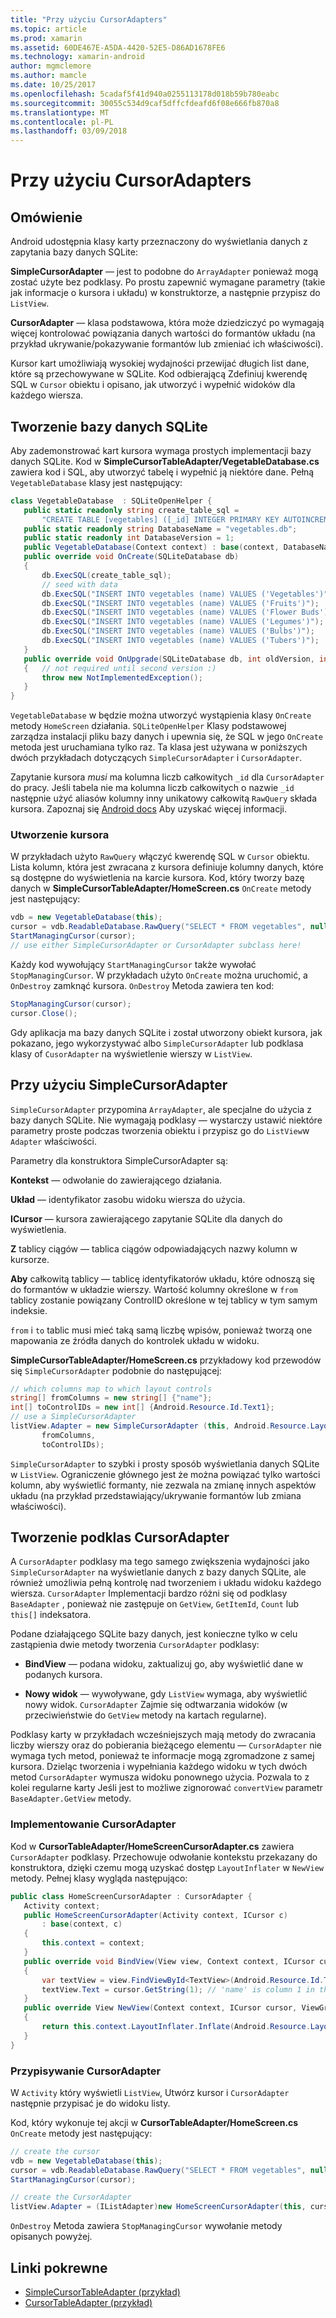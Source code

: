 ```yaml
---
title: "Przy użyciu CursorAdapters"
ms.topic: article
ms.prod: xamarin
ms.assetid: 60DE467E-A5DA-4420-52E5-D86AD1678FE6
ms.technology: xamarin-android
author: mgmclemore
ms.author: mamcle
ms.date: 10/25/2017
ms.openlocfilehash: 5cadaf5f41d940a0255113178d018b59b780eabc
ms.sourcegitcommit: 30055c534d9caf5dffcfdeafd6f08e666fb870a8
ms.translationtype: MT
ms.contentlocale: pl-PL
ms.lasthandoff: 03/09/2018
---
```

# <a name="using-cursoradapters"></a>Przy użyciu CursorAdapters


## <a name="overview"></a>Omówienie

Android udostępnia klasy karty przeznaczony do wyświetlania danych z zapytania bazy danych SQLite:

 **SimpleCursorAdapter** — jest to podobne do `ArrayAdapter` ponieważ mogą zostać użyte bez podklasy. Po prostu zapewnić wymagane parametry (takie jak informacje o kursora i układu) w konstruktorze, a następnie przypisz do `ListView`.

 **CursorAdapter** — klasa podstawowa, która może dziedziczyć po wymagają więcej kontrolować powiązania danych wartości do formantów układu (na przykład ukrywanie/pokazywanie formantów lub zmieniać ich właściwości).

Kursor kart umożliwiają wysokiej wydajności przewijać długich list dane, które są przechowywane w SQLite. Kod odbierającą Zdefiniuj kwerendę SQL w `Cursor` obiektu i opisano, jak utworzyć i wypełnić widoków dla każdego wiersza.


## <a name="creating-an-sqlite-database"></a>Tworzenie bazy danych SQLite

Aby zademonstrować kart kursora wymaga prostych implementacji bazy danych SQLite. Kod w **SimpleCursorTableAdapter/VegetableDatabase.cs** zawiera kod i SQL, aby utworzyć tabelę i wypełnić ją niektóre dane.
Pełną `VegetableDatabase` klasy jest następujący:

```csharp
class VegetableDatabase  : SQLiteOpenHelper {
   public static readonly string create_table_sql =
       "CREATE TABLE [vegetables] ([_id] INTEGER PRIMARY KEY AUTOINCREMENT NOT NULL UNIQUE, [name] TEXT NOT NULL UNIQUE)";
   public static readonly string DatabaseName = "vegetables.db";
   public static readonly int DatabaseVersion = 1;
   public VegetableDatabase(Context context) : base(context, DatabaseName, null, DatabaseVersion) { }
   public override void OnCreate(SQLiteDatabase db)
   {
       db.ExecSQL(create_table_sql);
       // seed with data
       db.ExecSQL("INSERT INTO vegetables (name) VALUES ('Vegetables')");
       db.ExecSQL("INSERT INTO vegetables (name) VALUES ('Fruits')");
       db.ExecSQL("INSERT INTO vegetables (name) VALUES ('Flower Buds')");
       db.ExecSQL("INSERT INTO vegetables (name) VALUES ('Legumes')");
       db.ExecSQL("INSERT INTO vegetables (name) VALUES ('Bulbs')");
       db.ExecSQL("INSERT INTO vegetables (name) VALUES ('Tubers')");
   }
   public override void OnUpgrade(SQLiteDatabase db, int oldVersion, int newVersion)
   {   // not required until second version :)
       throw new NotImplementedException();
   }
}
```

`VegetableDatabase` w będzie można utworzyć wystąpienia klasy `OnCreate` metody `HomeScreen` działania. `SQLiteOpenHelper` Klasy podstawowej zarządza instalacji pliku bazy danych i upewnia się, że SQL w jego `OnCreate` metoda jest uruchamiana tylko raz. Ta klasa jest używana w poniższych dwóch przykładach dotyczących `SimpleCursorAdapter` i `CursorAdapter`.

Zapytanie kursora *musi* ma kolumna liczb całkowitych `_id` dla `CursorAdapter` do pracy. Jeśli tabela nie ma kolumna liczb całkowitych o nazwie `_id` następnie użyć aliasów kolumny inny unikatowy całkowitą `RawQuery` składa kursora. Zapoznaj się [Android docs](https://developer.xamarin.com/api/type/Android.Widget.CursorAdapter/) Aby uzyskać więcej informacji.


### <a name="creating-the-cursor"></a>Utworzenie kursora

W przykładach użyto `RawQuery` włączyć kwerendę SQL w `Cursor` obiektu. Lista kolumn, która jest zwracana z kursora definiuje kolumny danych, które są dostępne do wyświetlenia na karcie kursora. Kod, który tworzy bazę danych w **SimpleCursorTableAdapter/HomeScreen.cs** `OnCreate` metody jest następujący:

```csharp
vdb = new VegetableDatabase(this);
cursor = vdb.ReadableDatabase.RawQuery("SELECT * FROM vegetables", null); // cursor query
StartManagingCursor(cursor);
// use either SimpleCursorAdapter or CursorAdapter subclass here!
```

Każdy kod wywołujący `StartManagingCursor` także wywołać `StopManagingCursor`. W przykładach użyto `OnCreate` można uruchomić, a `OnDestroy` zamknąć kursora. `OnDestroy` Metoda zawiera ten kod:

```csharp
StopManagingCursor(cursor);
cursor.Close();
```

Gdy aplikacja ma bazy danych SQLite i został utworzony obiekt kursora, jak pokazano, jego wykorzystywać albo `SimpleCursorAdapter` lub podklasa klasy of `CusorAdapter` na wyświetlenie wierszy w `ListView`.


## <a name="using-simplecursoradapter"></a>Przy użyciu SimpleCursorAdapter

`SimpleCursorAdapter` przypomina `ArrayAdapter`, ale specjalne do użycia z bazy danych SQLite. Nie wymagają podklasy — wystarczy ustawić niektóre parametry proste podczas tworzenia obiektu i przypisz go do `ListView`w `Adapter` właściwości.

Parametry dla konstruktora SimpleCursorAdapter są:

 **Kontekst** — odwołanie do zawierającego działania.

 **Układ** — identyfikator zasobu widoku wiersza do użycia.

 **ICursor** — kursora zawierającego zapytanie SQLite dla danych do wyświetlenia.

 **Z** tablicy ciągów — tablica ciągów odpowiadających nazwy kolumn w kursorze.

 **Aby** całkowitą tablicy — tablicę identyfikatorów układu, które odnoszą się do formantów w układzie wierszy. Wartość kolumny określone w `from` tablicy zostanie powiązany ControlID określone w tej tablicy w tym samym indeksie.

`from` i `to` tablic musi mieć taką samą liczbę wpisów, ponieważ tworzą one mapowania ze źródła danych do kontrolek układu w widoku.

**SimpleCursorTableAdapter/HomeScreen.cs** przykładowy kod przewodów się `SimpleCursorAdapter` podobnie do następującej:

```csharp
// which columns map to which layout controls
string[] fromColumns = new string[] {"name"};
int[] toControlIDs = new int[] {Android.Resource.Id.Text1};
// use a SimpleCursorAdapter
listView.Adapter = new SimpleCursorAdapter (this, Android.Resource.Layout.SimpleListItem1, cursor,
       fromColumns,
       toControlIDs);
```

`SimpleCursorAdapter` to szybki i prosty sposób wyświetlania danych SQLite w `ListView`. Ograniczenie głównego jest że można powiązać tylko wartości kolumn, aby wyświetlić formanty, nie zezwala na zmianę innych aspektów układu (na przykład przedstawiający/ukrywanie formantów lub zmiana właściwości).


## <a name="subclassing-cursoradapter"></a>Tworzenie podklas CursorAdapter

A `CursorAdapter` podklasy ma tego samego zwiększenia wydajności jako `SimpleCursorAdapter` na wyświetlanie danych z bazy danych SQLite, ale również umożliwia pełną kontrolę nad tworzeniem i układu widoku każdego wiersza. `CursorAdapter` Implementacji bardzo różni się od podklasy `BaseAdapter` , ponieważ nie zastępuje on `GetView`, `GetItemId`, `Count` lub `this[]` indeksatora.

Podane działającego SQLite bazy danych, jest konieczne tylko w celu zastąpienia dwie metody tworzenia `CursorAdapter` podklasy:

- **BindView** — podana widoku, zaktualizuj go, aby wyświetlić dane w podanych kursora.

- **Nowy widok** — wywoływane, gdy `ListView` wymaga, aby wyświetlić nowy widok. `CursorAdapter` Zajmie się odtwarzania widoków (w przeciwieństwie do `GetView` metody na kartach regularne).

Podklasy karty w przykładach wcześniejszych mają metody do zwracania liczby wierszy oraz do pobierania bieżącego elementu — `CursorAdapter` nie wymaga tych metod, ponieważ te informacje mogą zgromadzone z samej kursora. Dzieląc tworzenia i wypełniania każdego widoku w tych dwóch metod `CursorAdapter` wymusza widoku ponownego użycia. Pozwala to z kolei regularne karty Jeśli jest to możliwe zignorować `convertView` parametr `BaseAdapter.GetView` metody.


### <a name="implementing-the-cursoradapter"></a>Implementowanie CursorAdapter

Kod w **CursorTableAdapter/HomeScreenCursorAdapter.cs** zawiera `CursorAdapter` podklasy. Przechowuje odwołanie kontekstu przekazany do konstruktora, dzięki czemu mogą uzyskać dostęp `LayoutInflater` w `NewView` metody. Pełnej klasy wygląda następująco:

```csharp
public class HomeScreenCursorAdapter : CursorAdapter {
   Activity context;
   public HomeScreenCursorAdapter(Activity context, ICursor c)
       : base(context, c)
   {
       this.context = context;
   }
   public override void BindView(View view, Context context, ICursor cursor)
   {
       var textView = view.FindViewById<TextView>(Android.Resource.Id.Text1);
       textView.Text = cursor.GetString(1); // 'name' is column 1 in the cursor query
   }
   public override View NewView(Context context, ICursor cursor, ViewGroup parent)
   {
       return this.context.LayoutInflater.Inflate(Android.Resource.Layout.SimpleListItem1, parent, false);
   }
}
```


### <a name="assigning-the-cursoradapter"></a>Przypisywanie CursorAdapter

W `Activity` który wyświetli `ListView`, Utwórz kursor i `CursorAdapter` następnie przypisać je do widoku listy.

Kod, który wykonuje tej akcji w **CursorTableAdapter/HomeScreen.cs** `OnCreate` metody jest następujący:

```csharp
// create the cursor
vdb = new VegetableDatabase(this);
cursor = vdb.ReadableDatabase.RawQuery("SELECT * FROM vegetables", null);
StartManagingCursor(cursor);

// create the CursorAdapter
listView.Adapter = (IListAdapter)new HomeScreenCursorAdapter(this, cursor, false);
```

`OnDestroy` Metoda zawiera `StopManagingCursor` wywołanie metody opisanych powyżej.



## <a name="related-links"></a>Linki pokrewne

- [SimpleCursorTableAdapter (przykład)](https://developer.xamarin.com/samples/SimpleCursorTableAdapter/)
- [CursorTableAdapter (przykład)](https://developer.xamarin.com/samples/CursorTableAdapter/)
